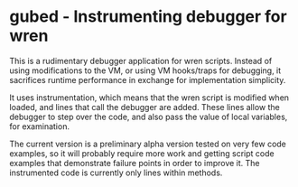 # gubed - Instrumenting debugger for wren

This is a rudimentary debugger application for wren scripts.
Instead of using modifications to the VM, or using VM hooks/traps for debugging, it sacrifices runtime performance in exchange for implementation simplicity.

It uses instrumentation, which means that the wren script is modified when loaded, and lines that call the debugger are added.  These lines allow the debugger to step over the code, and also pass the value of local variables, for examination.

The current version is a preliminary alpha version tested on very few code examples, so it will probably require more work and getting script code examples that demonstrate failure points in order to improve it.  The instrumented code is currently only lines within methods. 
